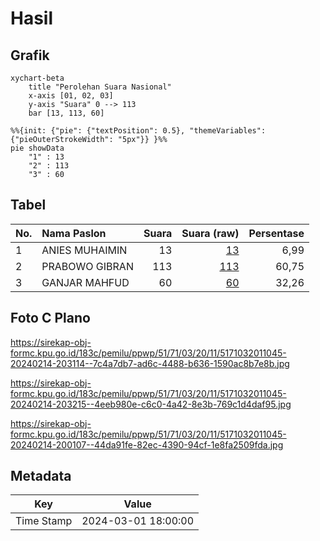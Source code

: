 # Hasil

## Grafik

```mermaid
xychart-beta
    title "Perolehan Suara Nasional"
    x-axis [01, 02, 03]
    y-axis "Suara" 0 --> 113
    bar [13, 113, 60]
```

```mermaid
%%{init: {"pie": {"textPosition": 0.5}, "themeVariables": {"pieOuterStrokeWidth": "5px"}} }%%
pie showData
    "1" : 13
    "2" : 113
    "3" : 60
```

## Tabel

| No. | Nama Paslon    | Suara | Suara (raw) | Persentase |
|:--- |:-------------- | -----:| -----------:| ----------:|
| 1   | ANIES MUHAIMIN | 13    | [13][p-1]   | 6,99       |
| 2   | PRABOWO GIBRAN | 113   | [113][p-2]  | 60,75      |
| 3   | GANJAR MAHFUD  | 60    | [60][p-3]   | 32,26      |


[p-1]: https://github.com/gigit-pemilu/pemilu-2024/blob/main/pilpres/hitung-suara/sub/51-bali/sub/71-kota-denpasar/sub/03-denpasar-barat/sub/2011-padang-sambian-kaja/sub/045-tps/sub/paslon-1.txt
[p-2]: https://github.com/gigit-pemilu/pemilu-2024/blob/main/pilpres/hitung-suara/sub/51-bali/sub/71-kota-denpasar/sub/03-denpasar-barat/sub/2011-padang-sambian-kaja/sub/045-tps/sub/paslon-2.txt
[p-3]: https://github.com/gigit-pemilu/pemilu-2024/blob/main/pilpres/hitung-suara/sub/51-bali/sub/71-kota-denpasar/sub/03-denpasar-barat/sub/2011-padang-sambian-kaja/sub/045-tps/sub/paslon-3.txt

## Foto C Plano

https://sirekap-obj-formc.kpu.go.id/183c/pemilu/ppwp/51/71/03/20/11/5171032011045-20240214-203114--7c4a7db7-ad6c-4488-b636-1590ac8b7e8b.jpg

https://sirekap-obj-formc.kpu.go.id/183c/pemilu/ppwp/51/71/03/20/11/5171032011045-20240214-203215--4eeb980e-c6c0-4a42-8e3b-769c1d4daf95.jpg

https://sirekap-obj-formc.kpu.go.id/183c/pemilu/ppwp/51/71/03/20/11/5171032011045-20240214-200107--44da91fe-82ec-4390-94cf-1e8fa2509fda.jpg


## Metadata

| Key        | Value               |
| ---------- | ------------------- |
| Time Stamp | 2024-03-01 18:00:00 |



